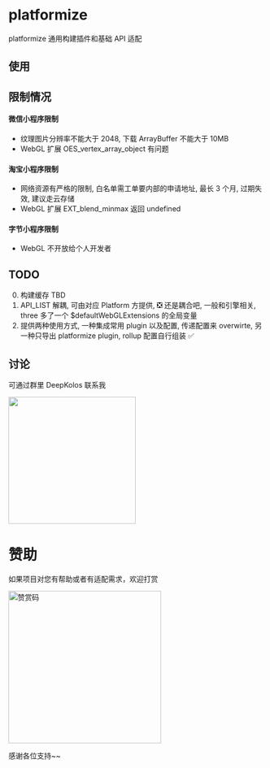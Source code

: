 # platformize

platformize 通用构建插件和基础 API 适配

## 使用

## 限制情况

#### 微信小程序限制

- 纹理图片分辨率不能大于 2048, 下载 ArrayBuffer 不能大于 10MB
- WebGL 扩展 OES_vertex_array_object 有问题

#### 淘宝小程序限制

- 网络资源有严格的限制, 白名单需工单要内部的申请地址, 最长 3 个月, 过期失效, 建议走云存储
- WebGL 扩展 EXT_blend_minmax 返回 undefined

#### 字节小程序限制

- WebGL 不开放给个人开发者

## TODO

0. 构建缓存 TBD
1. API_LIST 解耦, 可由对应 Platform 方提供, ❎ 还是耦合吧, 一般和引擎相关, three 多了一个 $defaultWebGLExtensions 的全局变量
2. 提供两种使用方式, 一种集成常用 plugin 以及配置, 传递配置来 overwirte, 另一种只导出 platformize plugin, rollup 配置自行组装 ✅

## 讨论

可通过群里 DeepKolos 联系我

<img width="250" src="https://raw.githubusercontent.com/deepkolos/platformize-three/master/docs/qq-group.jpg" />

# 赞助

如果项目对您有帮助或者有适配需求，欢迎打赏

<img src="https://upload-images.jianshu.io/upload_images/252050-d3d6bfdb1bb06ddd.png?imageMogr2/auto-orient/strip%7CimageView2/2/w/1240" alt="赞赏码" width="300">

感谢各位支持~~
